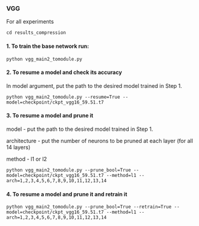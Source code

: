 ### VGG

For all experiments

```
cd results_compression
```

#### 1. To train the base network run:

```
python vgg_main2_tomodule.py
```


#### 2. To resume a model and check its accuracy

In model argument, put the path to the desired model trained in Step 1.

```
python vgg_main2_tomodule.py --resume=True --model=checkpoint/ckpt_vgg16_59.51.t7
```

#### 3. To resume a model and prune it 

model - put the path to the desired model trained in Step 1.

architecture - put the number of neurons to be pruned at each layer (for all 14 layers)

method - l1 or l2

```
python vgg_main2_tomodule.py --prune_bool=True --model=checkpoint/ckpt_vgg16_59.51.t7 --method=l1 --arch=1,2,3,4,5,6,7,8,9,10,11,12,13,14

```


#### 4. To resume a model and prune it and retrain it

```
python vgg_main2_tomodule.py --prune_bool=True --retrain=True --model=checkpoint/ckpt_vgg16_59.51.t7 --method=l1 --arch=1,2,3,4,5,6,7,8,9,10,11,12,13,14
```

